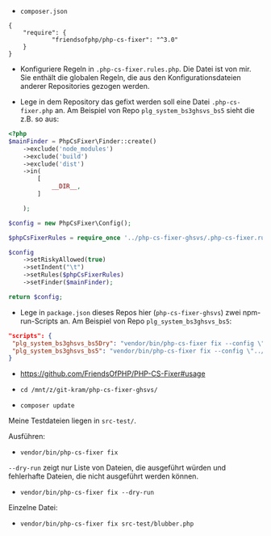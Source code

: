- `composer.json`

```
{
    "require": {
			"friendsofphp/php-cs-fixer": "^3.0"
    }
}
```
- Konfiguriere Regeln in `.php-cs-fixer.rules.php`. Die Datei ist von mir. Sie enthält die globalen Regeln, die aus den Konfigurationsdateien anderer Repositories gezogen werden.

- Lege in dem Repository das gefixt werden soll eine Datei `.php-cs-fixer.php` an. Am Beispiel von Repo `plg_system_bs3ghsvs_bs5` sieht die z.B. so aus:

```PHP
<?php
$mainFinder = PhpCsFixer\Finder::create()
	->exclude('node_modules')
	->exclude('build')
	->exclude('dist')
	->in(
		[
			__DIR__,
		]

	);

$config = new PhpCsFixer\Config();

$phpCsFixerRules = require_once '../php-cs-fixer-ghsvs/.php-cs-fixer.rules.php';

$config
	->setRiskyAllowed(true)
	->setIndent("\t")
	->setRules($phpCsFixerRules)
	->setFinder($mainFinder);

return $config;
```

- Lege in `package.json` dieses Repos hier (`php-cs-fixer-ghsvs`) zwei npm-run-Scripts an. Am Beispiel von Repo `plg_system_bs3ghsvs_bs5`:

```json
"scripts": {
 "plg_system_bs3ghsvs_bs5Dry": "vendor/bin/php-cs-fixer fix --config \"../plg_system_bs3ghsvs_bs5/.php-cs-fixer.php\" --dry-run",
 "plg_system_bs3ghsvs_bs5": "vendor/bin/php-cs-fixer fix --config \"../plg_system_bs3ghsvs_bs5/.php-cs-fixer.php\""
}
```
- https://github.com/FriendsOfPHP/PHP-CS-Fixer#usage


- `cd /mnt/z/git-kram/php-cs-fixer-ghsvs/`
- `composer update`

Meine Testdateien liegen in `src-test/`.

Ausführen:
- `vendor/bin/php-cs-fixer fix`

`--dry-run` zeigt nur Liste von Dateien, die ausgeführt würden und fehlerhafte Dateien, die nicht ausgeführt werden können.
- `vendor/bin/php-cs-fixer fix --dry-run`

Einzelne Datei:
- `vendor/bin/php-cs-fixer fix src-test/blubber.php`
